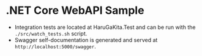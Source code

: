 # .NET Core WebAPI Sample

* Integration tests are located at HaruGaKita.Test and can be run with the `./src/watch_tests.sh` script.
* Swagger self-documentation is generated and served at `http://localhost:5000/swagger`.
